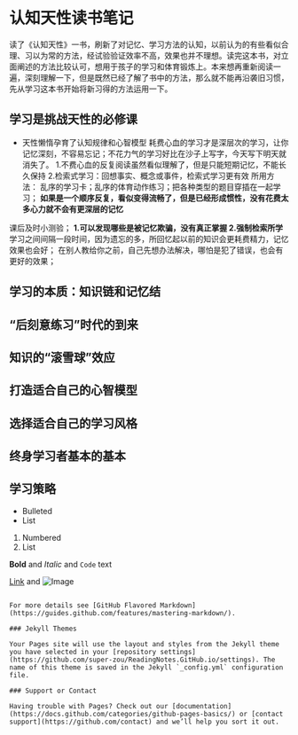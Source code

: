 # 认知天性读书笔记

读了《认知天性》一书，刷新了对记忆、学习方法的认知，以前认为的有些看似合理、习以为常的方法，经试验验证效率不高，效果也并不理想。读完这本书，对立面阐述的方法比较认可，想用于孩子的学习和体育锻炼上。本来想再重新阅读一遍，深刻理解一下，但是既然已经了解了书中的方法，那么就不能再沿袭旧习惯，先从学习这本书开始将新习得的方法运用一下。


## 学习是挑战天性的必修课

- 天性懒惰孕育了认知规律和心智模型
耗费心血的学习才是深层次的学习，让你记忆深刻，不容易忘记；不花力气的学习好比在沙子上写字，今天写下明天就消失了。
1.不费心血的反复阅读虽然看似理解了，但是只能短期记忆，不能长久保持
2.检索式学习：回想事实、概念或事件，检索式学习更有效
所用方法：
乱序的学习卡；乱序的体育动作练习；把各种类型的题目穿插在一起学习；
**如果是一个顺序反复，看似变得流畅了，但是已经形成惯性，没有花费太多心力就不会有更深层的记忆**

课后及时小测验；
**1.可以发现哪些是被记忆欺骗，没有真正掌握  2.强制检索所学**
学习之间间隔一段时间，因为遗忘的多，所回忆起以前的知识会更耗费精力，记忆效果也会好；
在别人教给你之前，自己先想办法解决，哪怕是犯了错误，也会有更好的效果；

## 学习的本质：知识链和记忆结

## “后刻意练习”时代的到来

## 知识的“滚雪球”效应

## 打造适合自己的心智模型

## 选择适合自己的学习风格

## 终身学习者基本的基本

## 学习策略




- Bulleted
- List

1. Numbered
2. List

**Bold** and _Italic_ and `Code` text

[Link](url) and ![Image](src)
```

For more details see [GitHub Flavored Markdown](https://guides.github.com/features/mastering-markdown/).

### Jekyll Themes

Your Pages site will use the layout and styles from the Jekyll theme you have selected in your [repository settings](https://github.com/super-zou/ReadingNotes.GitHub.io/settings). The name of this theme is saved in the Jekyll `_config.yml` configuration file.

### Support or Contact

Having trouble with Pages? Check out our [documentation](https://docs.github.com/categories/github-pages-basics/) or [contact support](https://github.com/contact) and we’ll help you sort it out.

